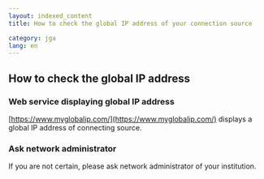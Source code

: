 ```yaml
---
layout: indexed_content
title: How to check the global IP address of your connection source

category: jga
lang: en
---
```


## How to check the global IP address<a name="ip"></a>

### Web service displaying global IP address<a name="website"></a>

[https://www.myglobalip.com/](https://www.myglobalip.com/) displays a global IP address of connecting source.

### Ask network administrator<a name="sysad"></a>

If you are not certain, please ask network administrator of your institution.

